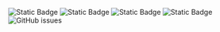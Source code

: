 ![Static Badge](https://img.shields.io/badge/blacklists-60-000000) ![Static Badge](https://img.shields.io/badge/blacklisted-3071825-cc0000) ![Static Badge](https://img.shields.io/badge/whitelisted-2243-00CC00) ![Static Badge](https://img.shields.io/badge/streaming_blacklist-28107-000000) ![GitHub issues](https://img.shields.io/github/issues/fabriziosalmi/blacklists)

